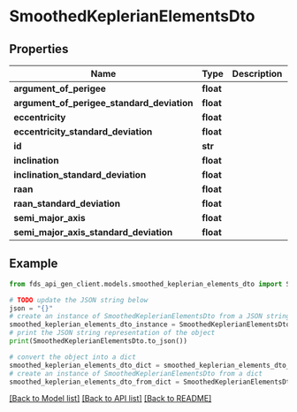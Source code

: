 # SmoothedKeplerianElementsDto


## Properties

Name | Type | Description | Notes
------------ | ------------- | ------------- | -------------
**argument_of_perigee** | **float** |  | [optional] 
**argument_of_perigee_standard_deviation** | **float** |  | [optional] 
**eccentricity** | **float** |  | [optional] 
**eccentricity_standard_deviation** | **float** |  | [optional] 
**id** | **str** |  | [optional] 
**inclination** | **float** |  | [optional] 
**inclination_standard_deviation** | **float** |  | [optional] 
**raan** | **float** |  | [optional] 
**raan_standard_deviation** | **float** |  | [optional] 
**semi_major_axis** | **float** |  | [optional] 
**semi_major_axis_standard_deviation** | **float** |  | [optional] 

## Example

```python
from fds_api_gen_client.models.smoothed_keplerian_elements_dto import SmoothedKeplerianElementsDto

# TODO update the JSON string below
json = "{}"
# create an instance of SmoothedKeplerianElementsDto from a JSON string
smoothed_keplerian_elements_dto_instance = SmoothedKeplerianElementsDto.from_json(json)
# print the JSON string representation of the object
print(SmoothedKeplerianElementsDto.to_json())

# convert the object into a dict
smoothed_keplerian_elements_dto_dict = smoothed_keplerian_elements_dto_instance.to_dict()
# create an instance of SmoothedKeplerianElementsDto from a dict
smoothed_keplerian_elements_dto_from_dict = SmoothedKeplerianElementsDto.from_dict(smoothed_keplerian_elements_dto_dict)
```
[[Back to Model list]](../README.md#documentation-for-models) [[Back to API list]](../README.md#documentation-for-api-endpoints) [[Back to README]](../README.md)



